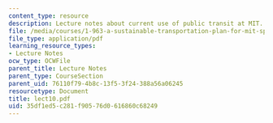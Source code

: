 ```yaml
---
content_type: resource
description: Lecture notes about current use of public transit at MIT.
file: /media/courses/1-963-a-sustainable-transportation-plan-for-mit-spring-2007/35df1ed5c281f90576d0616860c68249_lect10.pdf
file_type: application/pdf
learning_resource_types:
- Lecture Notes
ocw_type: OCWFile
parent_title: Lecture Notes
parent_type: CourseSection
parent_uid: 76110f79-4b8c-13f5-3f24-388a56a06245
resourcetype: Document
title: lect10.pdf
uid: 35df1ed5-c281-f905-76d0-616860c68249
---
```

